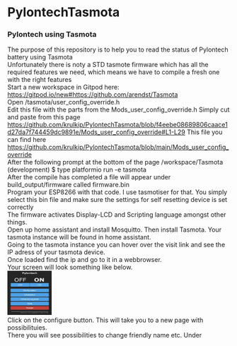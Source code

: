 # PylontechTasmota
### Pylontech using Tasmota

The purpose of this repository is to help you to read the status of Pylontech battery using Tasmota <br />
Unfortunately there is noty a STD tasmote firmware which has all the required features we need, which means we have to compile a fresh one with the right features <br />
Start a new workspace in Gitpod here: https://gitpod.io/new#https://github.com/arendst/Tasmota <br />
Open /tasmota/user_config_override.h <br />
Edit this file with the parts from the Mods_user_config_override.h Simply cut and paste from this page<br />
https://github.com/krulkip/PylontechTasmota/blob/f4eebe08689806caace1d27da7f744459dc9891e/Mods_user_config_override#L1-L29
This file you can find here https://github.com/krulkip/PylontechTasmota/blob/main/Mods_user_config_override <br />
After the following prompt at the bottom of the page /workspace/Tasmota (development) $ type platformio run -e tasmota <br />
After the compile has completed a file will appear under build_output/firmware called firmware.bin<br />
Program your ESP8266 with that code. I use tasmotiser for that. You simply select this bin file and make sure the settings for self resetting device is set correctly <br />
The firmware activates Display-LCD and Scripting language amongst other things. <br />
Open up home assistant and install Mosquitto. Then install Tasmota. Your tasmota instance will be found in home assistant. <br />
Going to the tasmota instance you can hover over the visit link and see the IP adress of your tasmota device. <br />
Once loaded find the ip and go to it in a webbrowser.<br />
Your screen will look something like below. <br />
<img src="/Tasmota1.jpg" width="100" height="100"><br />
Click on the configure button. This will take you to a new page with possibilituies. <br />
There you will see possibilities to change friendly name etc.
Under 
